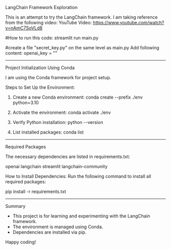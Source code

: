 LangChain Framework Exploration

This is an attempt to try the LangChain framework.
I am taking reference from the following video:
YouTube Video: https://www.youtube.com/watch?v=nAmC7SoVLd8

#How to run  this code:
streamlit run main.py

#create a file "secret_key.py" on the same level as main.py
Add following content:
openai_key = "<Your Open AI API key>" 



---

Project Initialization Using Conda

I am using the Conda framework for project setup.

Steps to Set Up the Environment:

1. Create a new Conda environment:
   conda create --prefix ./env python=3.10

2. Activate the environment:
   conda activate ./env

3. Verify Python installation:
   python --version

4. List installed packages:
   conda list

---

Required Packages

The necessary dependencies are listed in requirements.txt:

openai
langchain
streamlit
langchain-community

How to Install Dependencies:
Run the following command to install all required packages:

pip install -r requirements.txt

---

Summary
- This project is for learning and experimenting with the LangChain framework.
- The environment is managed using Conda.
- Dependencies are installed via pip.

Happy coding!